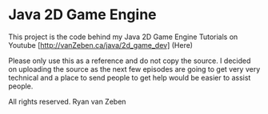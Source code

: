 Java 2D Game Engine
===================

This project is the code behind my Java 2D Game Engine Tutorials on Youtube
[http://vanZeben.ca/java/2d_game_dev] (Here)

Please only use this as a reference and do not copy the source. I decided on uploading the source as the next few episodes are going to get very very technical and a place to send people to get help would be easier to assist people.

All rights reserved. Ryan van Zeben
